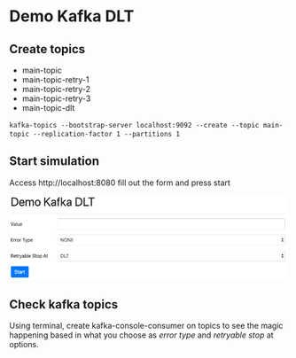 # Demo Kafka DLT

## Create topics

* main-topic
* main-topic-retry-1
* main-topic-retry-2
* main-topic-retry-3
* main-topic-dlt

````
kafka-topics --bootstrap-server localhost:9092 --create --topic main-topic --replication-factor 1 --partitions 1
````

## Start simulation

Access http://localhost:8080 fill out the form and press start

![Index](./media/index.png)

## Check kafka topics

Using terminal, create kafka-console-consumer on topics to see the magic happening based in what you choose as _error type_ 
and _retryable stop_ at options.